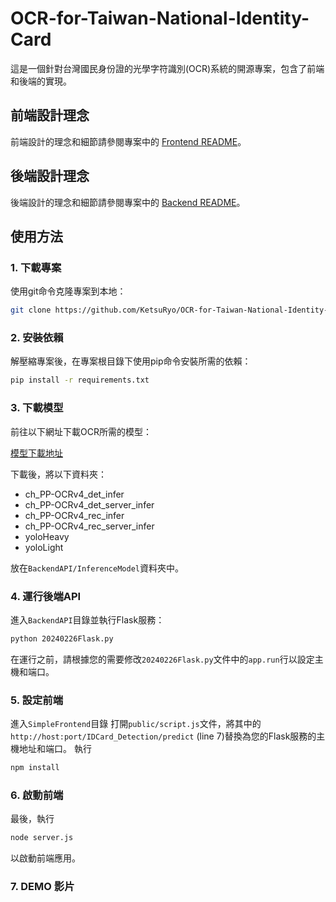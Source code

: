 # OCR-for-Taiwan-National-Identity-Card

這是一個針對台灣國民身份證的光學字符識別(OCR)系統的開源專案，包含了前端和後端的實現。

## 前端設計理念

前端設計的理念和細節請參閱專案中的 [Frontend README](/SimpleFrontend/README.md)。

## 後端設計理念

後端設計的理念和細節請參閱專案中的 [Backend README](/BackendAPI/README.md)。

## 使用方法

### 1. 下載專案

使用git命令克隆專案到本地：

```bash
git clone https://github.com/KetsuRyo/OCR-for-Taiwan-National-Identity-Card.git
```

### 2. 安裝依賴

解壓縮專案後，在專案根目錄下使用pip命令安裝所需的依賴：

```bash
pip install -r requirements.txt
```

### 3. 下載模型

前往以下網址下載OCR所需的模型：

[模型下載地址](https://drive.google.com/file/d/15zqtvuAhm2ctfsGI-ulvfr5h6CFnt8J1/view?usp=drive_link)

下載後，將以下資料夾：

- ch_PP-OCRv4_det_infer
- ch_PP-OCRv4_det_server_infer
- ch_PP-OCRv4_rec_infer
- ch_PP-OCRv4_rec_server_infer
- yoloHeavy
- yoloLight

放在`BackendAPI/InferenceModel`資料夾中。

### 4. 運行後端API

進入`BackendAPI`目錄並執行Flask服務：

```bash
python 20240226Flask.py
```

在運行之前，請根據您的需要修改`20240226Flask.py`文件中的`app.run`行以設定主機和端口。

### 5. 設定前端

進入`SimpleFrontend`目錄
打開`public/script.js`文件，將其中的`http://host:port/IDCard_Detection/predict` (line 7)替換為您的Flask服務的主機地址和端口。
執行
```bash
npm install
```

### 6. 啟動前端

最後，執行
```bash
node server.js
```
以啟動前端應用。

### 7. DEMO 影片


